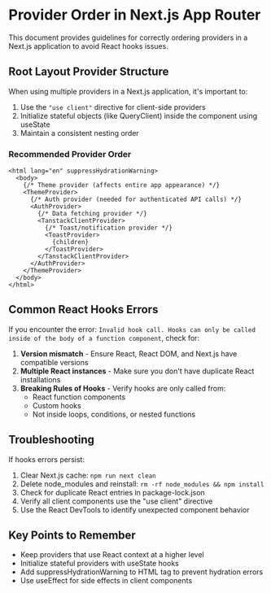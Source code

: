 # Provider Order in Next.js App Router

This document provides guidelines for correctly ordering providers in a Next.js application to avoid React hooks issues.

## Root Layout Provider Structure

When using multiple providers in a Next.js application, it's important to:

1. Use the `"use client"` directive for client-side providers
2. Initialize stateful objects (like QueryClient) inside the component using useState
3. Maintain a consistent nesting order

### Recommended Provider Order

```tsx
<html lang="en" suppressHydrationWarning>
  <body>
    {/* Theme provider (affects entire app appearance) */}
    <ThemeProvider>
      {/* Auth provider (needed for authenticated API calls) */}
      <AuthProvider>
        {/* Data fetching provider */}
        <TanstackClientProvider>
          {/* Toast/notification provider */}
          <ToastProvider>
            {children}
          </ToastProvider>
        </TanstackClientProvider>
      </AuthProvider>
    </ThemeProvider>
  </body>
</html>
```

## Common React Hooks Errors

If you encounter the error: `Invalid hook call. Hooks can only be called inside of the body of a function component`, check for:

1. **Version mismatch** - Ensure React, React DOM, and Next.js have compatible versions
2. **Multiple React instances** - Make sure you don't have duplicate React installations
3. **Breaking Rules of Hooks** - Verify hooks are only called from:
   - React function components
   - Custom hooks
   - Not inside loops, conditions, or nested functions

## Troubleshooting

If hooks errors persist:

1. Clear Next.js cache: `npm run next clean`
2. Delete node_modules and reinstall: `rm -rf node_modules && npm install`
3. Check for duplicate React entries in package-lock.json
4. Verify all client components use the "use client" directive
5. Use the React DevTools to identify unexpected component behavior

## Key Points to Remember

- Keep providers that use React context at a higher level
- Initialize stateful providers with useState hooks
- Add suppressHydrationWarning to HTML tag to prevent hydration errors
- Use useEffect for side effects in client components 